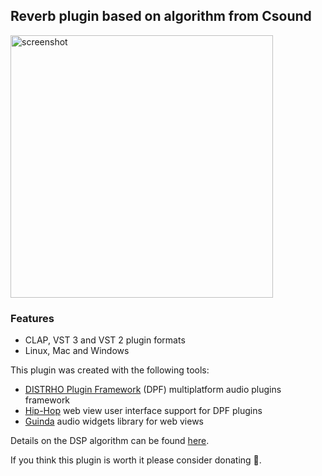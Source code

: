 Reverb plugin based on algorithm from Csound 
--------------------------------------------

<img width="420" alt="screenshot" src="https://user-images.githubusercontent.com/930494/162618384-445a9a39-44a2-4baf-95ed-4ba30f7ab816.png">

### Features

* CLAP, VST 3 and VST 2 plugin formats
* Linux, Mac and Windows

This plugin was created with the following tools:

- [DISTRHO Plugin Framework](https://github.com/DISTRHO/DPF) (DPF) multiplatform audio plugins framework
- [Hip-Hop](https://github.com/lucianoiam/hiphop) web view user interface support for DPF plugins
- [Guinda](https://github.com/lucianoiam/guinda) audio widgets library for web views

Details on the DSP algorithm can be found [here](http://www.csounds.com/manual/html/reverbsc.html).

If you think this plugin is worth it please consider donating 🍺.

